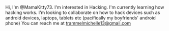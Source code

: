 Hi, I'm @MamaKitty73. 
I'm interested in Hacking. 
I'm currently learning how hacking works.
I'm looking to collaborate on how to hack devices such as android devices, laptops, tablets etc (pacifically my boyfriends' android phone) 
You can reach me at trammelmichelle13@gmail.com
<!---
MamaKitty73/MamaKitty73 is a ✨ special ✨ repository because its `README.md` (this file) appears on your GitHub profile.
You can click the Preview link to take a look at your changes.
--->
